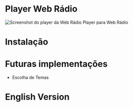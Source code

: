 # Player Web Rádio
![Screenshot do player da Web Rádio](https://lucianobragaweb.github.com/images/radio.png)
Player para Web Rádio

# Instalação

# Futuras implementações
* Escolha de Temas

# English Version
